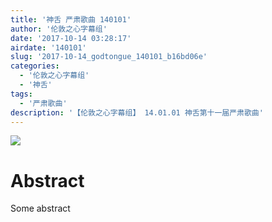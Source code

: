 ```yaml
---
title: '神舌 严肃歌曲 140101'
author: '伦敦之心字幕组'
date: '2017-10-14 03:28:17'
airdate: '140101'
slug: '2017-10-14_godtongue_140101_b16bd06e'
categories: 
  - '伦敦之心字幕组'
  - '神舌'
tags: 
  - '严肃歌曲'
description: '【伦敦之心字幕组】 14.01.01 神舌第十一届严肃歌曲'
---
```


![](https://i.imgur.com/Y8iUwo0.jpg)
# Abstract
Some abstract
